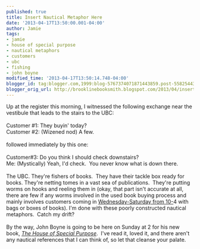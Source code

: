 ```yaml
---
published: true
title: Insert Nautical Metaphor Here
date: '2013-04-17T13:50:00.001-04:00'
author: Jamie
tags:
- jamie
- house of special purpose
- nautical metaphors
- customers
- ubc
- fishing
- john boyne
modified_time: '2013-04-17T13:50:14.748-04:00'
blogger_id: tag:blogger.com,1999:blog-5767374071871443859.post-5582544353815146490
blogger_orig_url: http://brooklinebooksmith.blogspot.com/2013/04/insert-nautical-metaphor-here.html
---
```


Up at the register this morning, I witnessed the following exchange near the vestibule that leads to the stairs to the UBC:<br /><br />Customer #1: They buyin' today?<br />Customer #2: (Wizened nod) A few.<br /><br />followed immediately by this one:<br /><br />Customer#3: Do you think I should check downstairs?<br />Me: (Mystically) Yeah, I'd check. &nbsp;You never know what is down there.<br /><br />The UBC. They're fishers of books. &nbsp;They have their tackle box ready for books. They're netting tomes in a vast sea of publications. &nbsp;They're putting worms on hooks and reeling them in (okay, that part isn't accurate at all, there are few if any worms involved in the used book buying process and mainly involves customers coming in <a href="http://brooklinebooksmith-shop.com/ubc" target="_blank">Wednesday-Saturday from 10-</a>4 with bags or boxes of books). I'm done with these poorly constructed nautical metaphors. &nbsp;Catch my drift?<br /><br />By the way, John Boyne is going to be here on Sunday at 2 for his new book, <i><a href="http://www.brooklinebooksmith-shop.com/event/john-boyne-house-special-purpose" target="_blank">The House of Special Purpose</a></i>. &nbsp;I've read it, loved it, and there aren't any nautical references that I can think of, so let that cleanse your palate.